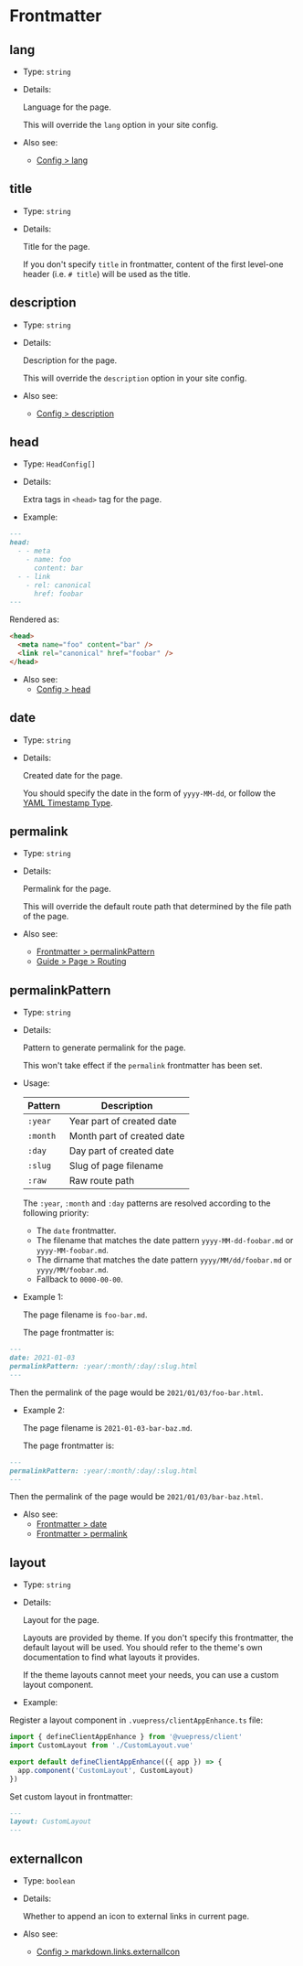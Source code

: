 # Frontmatter

<NpmBadge package="@vuepress/client" />
<NpmBadge package="@vuepress/markdown" />

## lang

- Type: `string`

- Details:

  Language for the page.

  This will override the `lang` option in your site config.

- Also see:
  - [Config > lang](./config.md#lang)

## title

- Type: `string`

- Details:

  Title for the page.

  If you don't specify `title` in frontmatter, content of the first level-one header (i.e. `# title`) will be used as the title.

## description

- Type: `string`

- Details:

  Description for the page.

  This will override the `description` option in your site config.

- Also see:
  - [Config > description](./config.md#description)

## head

- Type: `HeadConfig[]`

- Details:

  Extra tags in `<head>` tag for the page.

- Example:

```md
---
head:
  - - meta
    - name: foo
      content: bar
  - - link
    - rel: canonical
      href: foobar
---
```

  Rendered as:

```html
<head>
  <meta name="foo" content="bar" />
  <link rel="canonical" href="foobar" />
</head>
```

- Also see:
  - [Config > head](./config.md#head)

## date

- Type: `string`

- Details:

  Created date for the page.

  You should specify the date in the form of `yyyy-MM-dd`, or follow the [YAML Timestamp Type](https://yaml.org/type/timestamp.html). 

## permalink

- Type: `string`

- Details:

  Permalink for the page.

  This will override the default route path that determined by the file path of the page.

- Also see:
  - [Frontmatter > permalinkPattern](#permalinkpattern)
  - [Guide > Page > Routing](../guide/page.md#routing)

## permalinkPattern

- Type: `string`

- Details:

  Pattern to generate permalink for the page.

  This won't take effect if the `permalink` frontmatter has been set.

- Usage:

  |  Pattern  |         Description         |
  |-----------|-----------------------------|
  | `:year`   | Year part of created date   |
  | `:month`  | Month part of created date  |
  | `:day`    | Day part of created date    |
  | `:slug`   | Slug of page filename       |
  | `:raw`    | Raw route path              |

  The `:year`, `:month` and `:day` patterns are resolved according to the following priority:

  - The `date` frontmatter.
  - The filename that matches the date pattern `yyyy-MM-dd-foobar.md` or `yyyy-MM-foobar.md`.
  - The dirname that matches the date pattern `yyyy/MM/dd/foobar.md` or `yyyy/MM/foobar.md`.
  - Fallback to `0000-00-00`.

- Example 1:

  The page filename is `foo-bar.md`.

  The page frontmatter is:

```md
---
date: 2021-01-03
permalinkPattern: :year/:month/:day/:slug.html
---
```

  Then the permalink of the page would be `2021/01/03/foo-bar.html`.

- Example 2:

  The page filename is `2021-01-03-bar-baz.md`.

  The page frontmatter is:

```md
---
permalinkPattern: :year/:month/:day/:slug.html
---
```

  Then the permalink of the page would be `2021/01/03/bar-baz.html`.

- Also see:
  - [Frontmatter > date](#date)
  - [Frontmatter > permalink](#permalink)

## layout

- Type: `string`

- Details:

  Layout for the page.

  Layouts are provided by theme. If you don't specify this frontmatter, the default layout will be used. You should refer to the theme's own documentation to find what layouts it provides.

  If the theme layouts cannot meet your needs, you can use a custom layout component.

- Example:

Register a layout component in `.vuepress/clientAppEnhance.ts` file:

```ts
import { defineClientAppEnhance } from '@vuepress/client'
import CustomLayout from './CustomLayout.vue'

export default defineClientAppEnhance(({ app }) => {
  app.component('CustomLayout', CustomLayout)
})
```

Set custom layout in frontmatter:

```md
---
layout: CustomLayout
---
```

## externalIcon

- Type: `boolean`

- Details:

  Whether to append an <OutboundLink /> icon to external links in current page.

- Also see:
  - [Config > markdown.links.externalIcon](./config.md#markdown-links-externalicon)
